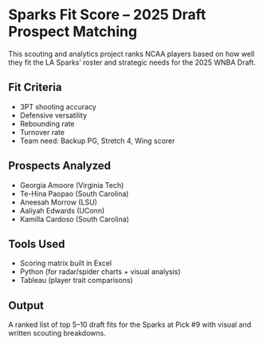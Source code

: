 # Sparks Fit Score – 2025 Draft Prospect Matching

This scouting and analytics project ranks NCAA players based on how well they fit the LA Sparks’ roster and strategic needs for the 2025 WNBA Draft.

## Fit Criteria
- 3PT shooting accuracy
- Defensive versatility
- Rebounding rate
- Turnover rate
- Team need: Backup PG, Stretch 4, Wing scorer

## Prospects Analyzed
- Georgia Amoore (Virginia Tech)
- Te-Hina Paopao (South Carolina)
- Aneesah Morrow (LSU)
- Aaliyah Edwards (UConn)
- Kamilla Cardoso (South Carolina)

## Tools Used
- Scoring matrix built in Excel
- Python (for radar/spider charts + visual analysis)
- Tableau (player trait comparisons)

## Output
A ranked list of top 5–10 draft fits for the Sparks at Pick #9 with visual and written scouting breakdowns.

